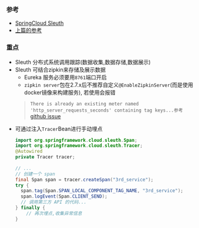 ### 参考
- [SpringCloud Sleuth](http://www.ityouknow.com/springcloud/2018/02/02/spring-cloud-sleuth-zipkin.html)
- [上篇的参考](http://daixiaoyu.com/distributed-tracing.html)

### 重点
- Sleuth 分布式系统调用跟踪(数据收集,数据存储,数据展示)
- Sleuth 可结合zipkin来存储及展示数据
    - Eureka 服务必须要用`8761`端口开启
    - `zipkin server`包在2.7.x后不推荐自定义`@EnableZipkinServer`(而是使用docker镜像来构建服务), 若使用会报错
    > `There is already an existing meter named 'http_server_requests_seconds' containing tag keys...参考`[github issue](https://github.com/openzipkin/zipkin/issues/2043) 
- 可通过注入`Tracer`Bean进行手动埋点
    ```java
    import org.springframework.cloud.sleuth.Span;
    import org.springframework.cloud.sleuth.Tracer;
    @Autowired
    private Tracer tracer;
      
    // ...
    // 创建一个 span
    final Span span = tracer.createSpan("3rd_service");
    try {
      span.tag(Span.SPAN_LOCAL_COMPONENT_TAG_NAME, "3rd_service");
      span.logEvent(Span.CLIENT_SEND);
      // 调用第三方 API 的代码...
    } finally {
        // 再次埋点,收集异常信息
    }
    ```